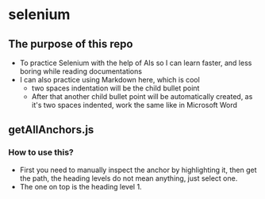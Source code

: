 # selenium
## The purpose of this repo
* To practice Selenium with the help of AIs so I can learn faster, and less boring while reading documentations
* I can also practice using Markdown here, which is cool
  * two spaces indentation will be the child bullet point
  * After that another child bullet point will be automatically created, as it's two spaces indented, work the same like in Microsoft Word
## getAllAnchors.js  
### How to use this?  
* First you need to manually inspect the anchor by highlighting it, then get the path, the heading levels do not mean anything, just select one.
* The one on top is the heading level 1.


